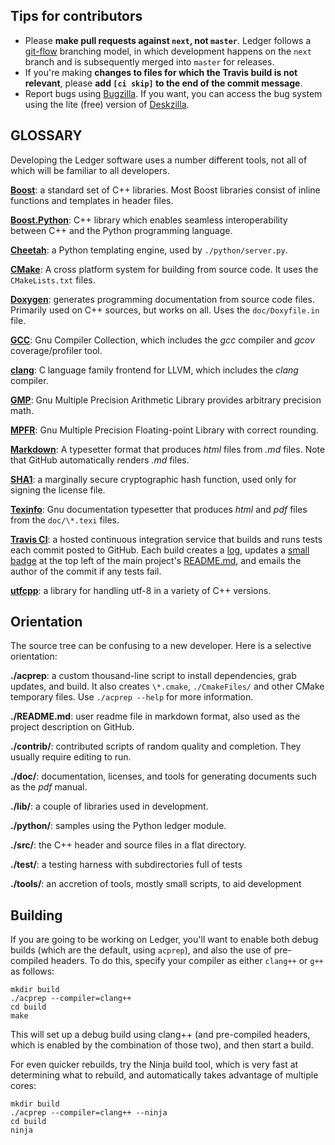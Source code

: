 Tips for contributors
---------------------

* Please **make pull requests against `next`, not `master`**.  Ledger follows
  a [git-flow] branching model, in which development happens on the `next`
  branch and is subsequently merged into `master` for releases.
* If you're making **changes to files for which the Travis build is not
  relevant**, please **add `[ci skip]` to the end of the commit message**.
* Report bugs using [Bugzilla].  If you want, you can access the bug system using the lite (free) version of [Deskzilla]. 

GLOSSARY
----

Developing the Ledger software uses a number different tools, not all of
which will be familiar to all developers.

**[Boost]**: a standard set of C++ libraries.  Most
Boost libraries consist of inline functions and templates in header files.

**[Boost.Python]**:  C++ library which enables seamless interoperability
between C++ and the Python programming language.

**[Cheetah]**: a Python templating engine, used by `./python/server.py`.

**[CMake]**: A cross platform system for building from source code.  It uses
the `CMakeLists.txt` files.

**[Doxygen]**: generates programming documentation from
source code files.  Primarily used on C++ sources, but works on all.  Uses
the `doc/Doxyfile.in` file.

**[GCC]**: Gnu Compiler Collection, which includes the
*gcc* compiler and *gcov* coverage/profiler tool.

**[clang]**: C language family frontend for LLVM, which
includes the *clang* compiler.

**[GMP]**: Gnu Multiple Precision Arithmetic Library
provides arbitrary precision math.

**[MPFR]**: Gnu Multiple Precision Floating-point Library
with correct rounding.

**[Markdown]**: A typesetter
format that produces *html* files from *.md* files.  Note that GitHub
automatically renders *.md* files.

**[SHA1]**: a marginally secure cryptographic hash function, used only for
signing the license file.

**[Texinfo]**: Gnu documentation
typesetter that produces *html* and *pdf* files from the `doc/\*.texi` files.

**[Travis CI]**: a hosted continuous integration
  service that builds and runs tests each commit posted to GitHub.  Each
  build creates a [log], updates a [small badge] at
  the top left of the main project's
  [README.md], and
  emails the author of the commit if any tests fail.

**[utfcpp]**: a library for handling utf-8 in a variety of C++ versions.


Orientation
---

The source tree can be confusing to a new developer.  Here is a selective
orientation:

**./acprep**: a custom thousand-line script to install dependencies, grab
  updates, and build.  It also creates `\*.cmake`,
  `./CmakeFiles/` and other CMake temporary files.  Use `./acprep --help`
  for more information.

**./README.md**: user readme file in markdown format, also used as the project
  description on GitHub.

**./contrib/**: contributed scripts of random quality and completion.  They
  usually require editing to run.

**./doc/**: documentation, licenses, and
  tools for generating documents such as the *pdf* manual.

**./lib/**: a couple of libraries used in development.

**./python/**:  samples using the Python ledger module.

**./src/**:  the C++ header and source files in a flat directory.

**./test/**:  a testing harness with subdirectories full of tests

**./tools/**:  an accretion of tools, mostly small scripts, to aid development


Building
---

If you are going to be working on Ledger, you'll want to enable both debug
builds (which are the default, using `acprep`), and also the use of
pre-compiled headers.  To do this, specify your compiler as either `clang++`
or `g++` as follows:

    mkdir build
    ./acprep --compiler=clang++
    cd build
    make

This will set up a debug build using clang++ (and pre-compiled headers, which
is enabled by the combination of those two), and then start a build.

For even quicker rebuilds, try the Ninja build tool, which is very fast at
determining what to rebuild, and automatically takes advantage of multiple
cores:

    mkdir build
    ./acprep --compiler=clang++ --ninja
    cd build
    ninja

[Boost]: http://boost.org
[Boost.Python]: http://www.boost.org/libs/python/
[Bugzilla]: http://bugs.ledger-cli.org/
[Deskzilla]: http://almworks.com/deskzilla/download.html
[GMP]: http://gmplib.org/
[MPFR]: http://www.mpfr.org/
[Cheetah]: http://www.cheetahtemplate.org
[CMake]: http://www.cmake.org
[Doxygen]: http://doxygen.org
[Markdown]: https://daringfireball.net/projects/markdown/
[SHA1]: http://en.wikipedia.org/wiki/SHA-1
[Texinfo]: http://www.gnu.org/software/texinfo/
[Travis CI]: https://travis-ci.org
[GCC]: http://gcc.gnu.org
[utfcpp]: http://utfcpp.sourceforge.net
[log]: https://travis-ci.org/ledger/ledger
[small badge]: https://img.shields.io/travis/ledger/ledger/master.svg?&style=flat
[git-flow]: http://nvie.com/posts/a-successful-git-branching-model/
[README.md]: https://github.com/ledger/ledger/blob/master/README.md
[clang]: http://clang.llvm.org
